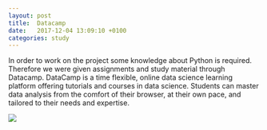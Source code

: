 ```yaml
---
layout: post
title:  Datacamp
date:   2017-12-04 13:09:10 +0100
categories: study
---
```


In order to work on the project some knowledge about Python is required. Therefore we were given assignments and study material through Datacamp. DataCamp is a time flexible, online data science learning platform offering tutorials and courses in data science. Students can master data analysis from the comfort of their browser, at their own pace, and tailored to their needs and expertise.

<div class="fluid-media">
  <img src="{{ "/public/images/datacamp.png" | prepend: site.baseurl }}?{{site.time | date: '%s%N'}}" />
</div>